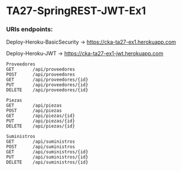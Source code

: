# TA27-SpringREST-JWT-Ex1
### URIs endpoints:
Deploy-Heroku-BasicSecurity -> https://cka-ta27-ex1.herokuapp.com

Deploy-Heroku-JWT -> https://cka-ta27-ex1-jwt.herokuapp.com

```
Proveedores
GET       /api/proveedores
POST      /api/proveedores
GET       /api/proveedores/{id}
PUT       /api/proveedores/{id}
DELETE    /api/proveedores/{id}

Piezas
GET       /api/piezas
POST      /api/piezas
GET       /api/piezas/{id}
PUT       /api/piezas/{id}
DELETE    /api/piezas/{id}

Suministros
GET       /api/suministros
POST      /api/suministros
GET       /api/suministros/{id}
PUT       /api/suministros/{id}
DELETE    /api/suministros/{id}

```
